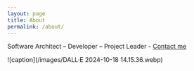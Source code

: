```yaml
---
layout: page
title: About
permalink: /about/
---
```


Software Architect – Developer – Project Leader - [Contact me](https://github.com/yduf)

![caption](/images/DALL·E 2024-10-18 14.15.36.webp)
